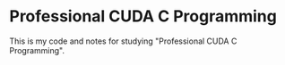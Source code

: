 # Professional CUDA C Programming

This is my code and notes for studying "Professional CUDA C Programming".
